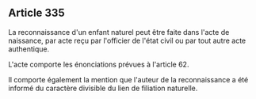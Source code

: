 Article 335
----
La reconnaissance d'un enfant naturel peut être faite dans l'acte de naissance,
par acte reçu par l'officier de l'état civil ou par tout autre acte authentique.

L'acte comporte les énonciations prévues à l'article 62.

Il comporte également la mention que l'auteur de la reconnaissance a été informé
du caractère divisible du lien de filiation naturelle.
